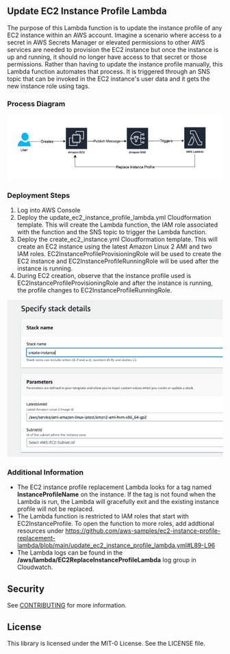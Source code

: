## Update EC2 Instance Profile Lambda

The purpose of this Lambda function is to update the instance profile of any EC2 instance within an AWS account.  Imagine a scenario where access to a secret in AWS Secrets Manager or elevated permissions to other AWS services are needed to provision the EC2 instance but once the instance is up and running, it should no longer have access to that secret or those permissions.  Rather than having to update the instance profile manually, this Lambda function automates that process.  It is triggered through an SNS topic that can be invoked in the EC2 instance's user data and it gets the new instance role using tags.

### Process Diagram

![Process Diagram](images/diagram.png "Process")

### Deployment Steps

1. Log into AWS Console 
2. Deploy the update_ec2_instance_profile_lambda.yml Cloudformation template.  This will create the Lambda function, the IAM role associated with the function and the SNS topic to trigger the Lambda function.
3. Deploy the create_ec2_instance.yml Cloudformation template.  This will create an EC2 instance using the latest Amazon Linux 2 AMI and two IAM roles.  EC2InstanceProfileProvisioningRole will be used to create the EC2 instance and EC2InstanceProfileRunningRole will be used after the instance is running. 
4. During EC2 creation, observe that the instance profile used is EC2InstanceProfileProvisioningRole and after the instance is running, the profile changes to EC2InstanceProfileRunningRole.

![EC2 Cloudformation parameters](images/create-ec2-instance.png "Template Parameters")

### Additional Information

* The EC2 instance profile replacement Lambda looks for a tag named **InstanceProfileName** on the instance.  If the tag is not found when the Lambda is run, the Lambda will gracefully exit and the existing instance profile will not be replaced.
* The Lambda function is restricted to IAM roles that start with EC2InstanceProfile.  To open the function to more roles, add addtional resources under https://github.com/aws-samples/ec2-instance-profile-replacement-lambda/blob/main/update_ec2_instance_profile_lambda.yml#L89-L96
* The Lambda logs can be found in the **/aws/lambda/EC2ReplaceInstanceProfileLambda** log group in Cloudwatch.

## Security

See [CONTRIBUTING](CONTRIBUTING.md#security-issue-notifications) for more information.

## License

This library is licensed under the MIT-0 License. See the LICENSE file.